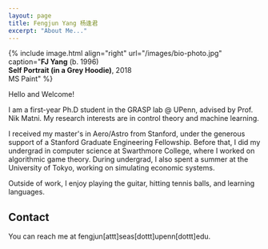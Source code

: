 ```yaml
---
layout: page
title: Fengjun Yang 杨逢君
excerpt: "About Me..."
---
```


{% include image.html
align="right"
url="/images/bio-photo.jpg"
caption="<b>FJ Yang</b> (b. 1996)<br/><b>Self Portrait (in a Grey Hoodie)</b>, 2018<br/>MS Paint"
%}

Hello and Welcome!

I am a first-year Ph.D student in the GRASP lab @ UPenn, advised
by Prof. Nik Matni. My research interests are in control theory and machine
learning.

I received my master's in Aero/Astro from Stanford, under the generous support
of a Stanford Graduate Engineering Fellowship. Before that, I did my undergrad
in computer science at Swarthmore College, where I worked on algorithmic game
theory. During undergrad, I also spent a summer at the University of Tokyo,
working on simulating economic systems.

Outside of work, I enjoy playing the guitar, hitting tennis balls, and learning
languages.

## Contact
You can reach me at fengjun[attt]seas[dottt]upenn[dottt]edu.
